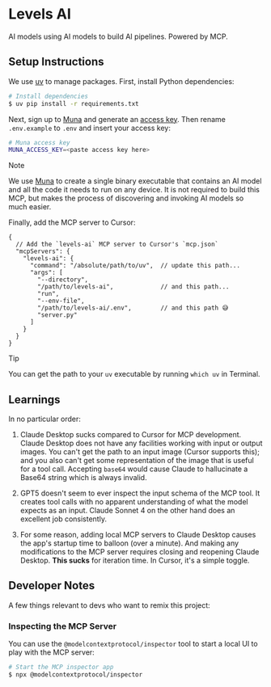 # Levels AI
AI models using AI models to build AI pipelines. Powered by MCP.

## Setup Instructions
We use [uv](https://docs.astral.sh/uv/getting-started/installation/) to manage packages.
First, install Python dependencies:
```sh
# Install dependencies
$ uv pip install -r requirements.txt
```

Next, sign up to [Muna](https://muna.ai) and generate an [access key](https://www.muna.ai/settings/developer). Then rename `.env.example` to `.env` and insert your access key:
```bash
# Muna access key
MUNA_ACCESS_KEY=<paste access key here>
```

> [!NOTE]
> We use [Muna](https://muna.ai) to create a single binary executable that contains an AI model and all the 
> code it needs to run on any device. It is not required to build this MCP, but makes 
> the process of discovering and invoking AI models so much easier.

Finally, add the MCP server to Cursor:
```json5
{
  // Add the `levels-ai` MCP server to Cursor's `mcp.json`
  "mcpServers": {
    "levels-ai": {
      "command": "/absolute/path/to/uv",  // update this path...
      "args": [
        "--directory",
        "/path/to/levels-ai",             // and this path...
        "run",
        "--env-file",
        "/path/to/levels-ai/.env",        // and this path 😅
        "server.py"
      ]
    }
  }
}
```

> [!TIP]
> You can get the path to your `uv` executable by running `which uv` in Terminal.

## Learnings
In no particular order:

1. Claude Desktop sucks compared to Cursor for MCP development. Claude Desktop does not have any 
facilities working with input or output images. You can't get the path to an input image (Cursor supports this); and you also can't get some representation of the image that is useful for a tool call. Accepting `base64` would cause Claude to hallucinate a Base64 string which is always invalid.

2. GPT5 doesn't seem to ever inspect the input schema of the MCP tool. It creates tool calls with no 
apparent understanding of what the model expects as an input. Claude Sonnet 4 on the other hand does an 
excellent job consistently.

3. For some reason, adding local MCP servers to Claude Desktop causes the app's startup time to balloon 
(over a minute). And making any modifications to the MCP server requires closing and reopening Claude Desktop.
**This sucks** for iteration time. In Cursor, it's a simple toggle.

## Developer Notes
A few things relevant to devs who want to remix this project:

### Inspecting the MCP Server
You can use the `@modelcontextprotocol/inspector` tool to start a local UI to play with the MCP server:
```sh
# Start the MCP inspector app
$ npx @modelcontextprotocol/inspector
```
